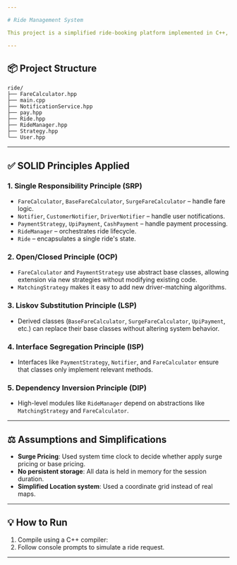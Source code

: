 ```yaml
---

# Ride Management System

This project is a simplified ride-booking platform implemented in C++, demonstrating good software design principles, especially SOLID and various design patterns.

---
```


## 📦 Project Structure

```
ride/
├── FareCalculator.hpp
├── main.cpp
├── NotificationService.hpp
├── pay.hpp
├── Ride.hpp
├── RideManager.hpp
├── Strategy.hpp
└── User.hpp
```

---

## ✅ SOLID Principles Applied

### 1. **Single Responsibility Principle (SRP)**


* `FareCalculator`, `BaseFareCalculator`, `SurgeFareCalculator` – handle fare logic.
* `Notifier`, `CustomerNotifier`, `DriverNotifier` – handle user notifications.
* `PaymentStrategy`, `UpiPayment`, `CashPayment` – handle payment processing.
* `RideManager` – orchestrates ride lifecycle.
* `Ride` – encapsulates a single ride's state.

### 2. **Open/Closed Principle (OCP)**

* `FareCalculator` and `PaymentStrategy` use abstract base classes, allowing extension via new strategies without modifying existing code.
* `MatchingStrategy` makes it easy to add new driver-matching algorithms.

### 3. **Liskov Substitution Principle (LSP)**

* Derived classes (`BaseFareCalculator`, `SurgeFareCalculator`, `UpiPayment`, etc.) can replace their base classes without altering system behavior.

### 4. **Interface Segregation Principle (ISP)**

* Interfaces like `PaymentStrategy`, `Notifier`, and `FareCalculator` ensure that classes only implement relevant methods.

### 5. **Dependency Inversion Principle (DIP)**

* High-level modules like `RideManager` depend on abstractions like `MatchingStrategy` and `FareCalculator`.

---

## ⚖️ Assumptions and Simplifications

* **Surge Pricing**: Used system time clock to decide whether apply surge pricing or base pricing.
* **No persistent storage**: All data is held in memory for the session duration.
* **Simplified Location system**: Used a coordinate grid instead of real maps.

---

## 💡 How to Run

1. Compile using a C++ compiler:
2. Follow console prompts to simulate a ride request.

---

